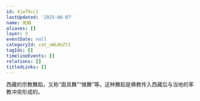 ```yaml
---
id: 4jw79cc1
lastUpdated: '2025-06-07'
name: 羌姆
aliases: []
layer: 3
eventDate: null
categoryId: cat_uWLHUZtI
tagIds: []
timelineEvents: []
relations: []
titledLinks: []
---
```

西藏的宗教舞蹈，又称“面具舞”“傩舞”等。这种舞蹈是佛教传入西藏后与当地的苯教冲突形成的。
